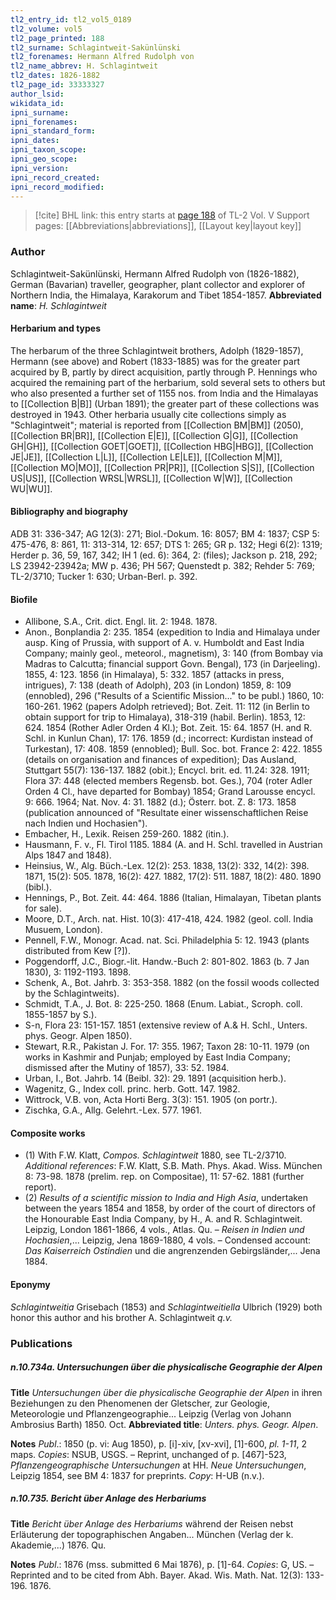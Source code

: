 ```yaml
---
tl2_entry_id: tl2_vol5_0189
tl2_volume: vol5
tl2_page_printed: 188
tl2_surname: Schlagintweit-Sakünlünski
tl2_forenames: Hermann Alfred Rudolph von
tl2_name_abbrev: H. Schlagintweit
tl2_dates: 1826-1882
tl2_page_id: 33333327
author_lsid: 
wikidata_id: 
ipni_surname: 
ipni_forenames: 
ipni_standard_form: 
ipni_dates: 
ipni_taxon_scope: 
ipni_geo_scope: 
ipni_version: 
ipni_record_created: 
ipni_record_modified:
---
```


> [!cite] BHL link: this entry starts at [page 188](https://www.biodiversitylibrary.org/page/33333327) of TL-2 Vol. V
> Support pages: [[Abbreviations|abbreviations]], [[Layout key|layout key]]

### Author

Schlagintweit-Sakünlünski, Hermann Alfred Rudolph von (1826-1882), German (Bavarian) traveller, geographer, plant collector and explorer of Northern India, the Himalaya, Karakorum and Tibet 1854-1857. 
**Abbreviated name**: *H. Schlagintweit*

#### Herbarium and types

The herbarum of the three Schlagintweit brothers, Adolph (1829-1857), Hermann (see above) and Robert (1833-1885) was for the greater part acquired by B, partly by direct acquisition, partly through P. Hennings who acquired the remaining part of the herbarium, sold several sets to others but who also presented a further set of 1155 nos. from India and the Himalayas to [[Collection B|B]] (Urban 1891); the greater part of these collections was destroyed in 1943. Other herbaria usually cite collections simply as "Schlagintweit"; material is reported from [[Collection BM|BM]] (2050), [[Collection BR|BR]], [[Collection E|E]], [[Collection G|G]], [[Collection GH|GH]], [[Collection GOET|GOET]], [[Collection HBG|HBG]], [[Collection JE|JE]], [[Collection L|L]], [[Collection LE|LE]], [[Collection M|M]], [[Collection MO|MO]], [[Collection PR|PR]], [[Collection S|S]], [[Collection US|US]], [[Collection WRSL|WRSL]], [[Collection W|W]], [[Collection WU|WU]].

#### Bibliography and biography

ADB 31: 336-347; AG 12(3): 271; Biol.-Dokum. 16: 8057; BM 4: 1837; CSP 5: 475-476, 8: 861, 11: 313-314, 12: 657; DTS 1: 265; GR p. 132; Hegi 6(2): 1319; Herder p. 36, 59, 167, 342; IH 1 (ed. 6): 364, 2: (files); Jackson p. 218, 292; LS 23942-23942a; MW p. 436; PH 567; Quenstedt p. 382; Rehder 5: 769; TL-2/3710; Tucker 1: 630; Urban-Berl. p. 392.

#### Biofile

- Allibone, S.A., Crit. dict. Engl. lit. 2: 1948. 1878.
- Anon., Bonplandia 2: 235. 1854 (expedition to India and Himalaya under ausp. King of Prussia, with support of A. v. Humboldt and East India Company; mainly geol., meteorol., magnetism), 3: 140 (from Bombay via Madras to Calcutta; financial support Govn. Bengal), 173 (in Darjeeling). 1855, 4: 123. 1856 (in Himalaya), 5: 332. 1857 (attacks in press, intrigues), 7: 138 (death of Adolph), 203 (in London) 1859, 8: 109 (ennobled), 296 ("Results of a Scientific Mission..." to be publ.) 1860, 10: 160-261. 1962 (papers Adolph retrieved); Bot. Zeit. 11: 112 (in Berlin to obtain support for trip to Himalaya), 318-319 (habil. Berlin). 1853, 12: 624. 1854 (Rother Adler Orden 4 Kl.); Bot. Zeit. 15: 64. 1857 (H. and R. Schl. in Kunlun Chan), 17: 176. 1859 (d.; incorrect: Kurdistan instead of Turkestan), 17: 408. 1859 (ennobled); Bull. Soc. bot. France 2: 422. 1855 (details on organisation and finances of expedition); Das Ausland, Stuttgart 55(7): 136-137. 1882 (obit.); Encycl. brit. ed. 11.24: 328. 1911; Flora 37: 448 (elected members Regensb. bot. Ges.), 704 (roter Adler Orden 4 Cl., have departed for Bombay) 1854; Grand Larousse encycl. 9: 666. 1964; Nat. Nov. 4: 31. 1882 (d.); Österr. bot. Z. 8: 173. 1858 (publication announced of "Resultate einer wissenschaftlichen Reise nach Indien und Hochasien").
- Embacher, H., Lexik. Reisen 259-260. 1882 (itin.).
- Hausmann, F. v., Fl. Tirol 1185. 1884 (A. and H. Schl. travelled in Austrian Alps 1847 and 1848).
- Heinsius, W., Alg. Büch.-Lex. 12(2): 253. 1838, 13(2): 332, 14(2): 398. 1871, 15(2): 505. 1878, 16(2): 427. 1882, 17(2): 511. 1887, 18(2): 480. 1890 (bibl.).
- Hennings, P., Bot. Zeit. 44: 464. 1886 (Italian, Himalayan, Tibetan plants for sale).
- Moore, D.T., Arch. nat. Hist. 10(3): 417-418, 424. 1982 (geol. coll. India Musuem, London).
- Pennell, F.W., Monogr. Acad. nat. Sci. Philadelphia 5: 12. 1943 (plants distributed from Kew \[?\]).
- Poggendorff, J.C., Biogr.-lit. Handw.-Buch 2: 801-802. 1863 (b. 7 Jan 1830), 3: 1192-1193. 1898.
- Schenk, A., Bot. Jahrb. 3: 353-358. 1882 (on the fossil woods collected by the Schlagintweits).
- Schmidt, T.A., J. Bot. 8: 225-250. 1868 (Enum. Labiat., Scroph. coll. 1855-1857 by S.).
- S-n, Flora 23: 151-157. 1851 (extensive review of A.& H. Schl., Unters. phys. Geogr. Alpen 1850).
- Stewart, R.R., Pakistan J. For. 17: 355. 1967; Taxon 28: 10-11. 1979 (on works in Kashmir and Punjab; employed by East India Company; dismissed after the Mutiny of 1857), 33: 52. 1984.
- Urban, I., Bot. Jahrb. 14 (Beibl. 32): 29. 1891 (acquisition herb.).
- Wagenitz, G., Index coll. princ. herb. Gott. 147. 1982.
- Wittrock, V.B. von, Acta Horti Berg. 3(3): 151. 1905 (on portr.).
- Zischka, G.A., Allg. Gelehrt.-Lex. 577. 1961.

#### Composite works

- (1) With F.W. Klatt, *Compos. Schlagintweit* 1880, see TL-2/3710. *Additional references*: F.W. Klatt, S.B. Math. Phys. Akad. Wiss. München 8: 73-98. 1878 (prelim. rep. on Compositae), 11: 57-62. 1881 (further report).
- (2) *Results of a scientific mission to India and High Asia*, undertaken between the years 1854 and 1858, by order of the court of directors of the Honourable East India Company, by H., A. and R. Schlagintweit. Leipzig, London 1861-1866, 4 vols., Atlas. Qu. – *Reisen in Indien und Hochasien*,... Leipzig, Jena 1869-1880, 4 vols. – Condensed account: *Das Kaiserreich Ostindien* und die angrenzenden Gebirgsländer,... Jena 1884.

#### Eponymy

*Schlagintweitia* Grisebach (1853) and *Schlagintweitiella* Ulbrich (1929) both honor this author and his brother A. Schlagintweit *q.v.*

### Publications

##### n.10.734a. Untersuchungen über die physicalische Geographie der Alpen

**Title**
*Untersuchungen über die physicalische Geographie der Alpen* in ihren Beziehungen zu den Phenomenen der Gletscher, zur Geologie, Meteorologie und Pflanzengeographie... Leipzig (Verlag von Johann Ambrosius Barth) 1850. Oct.
**Abbreviated title**: *Unters. phys. Geogr. Alpen*.

**Notes**
*Publ*.: 1850 (p. vi: Aug 1850), p. \[i\]-xiv, \[xv-xvi\], \[1\]-600, *pl. 1-11*, 2 maps. *Copies*: NSUB, USGS. – Reprint, unchanged of p. \[467\]-523, *Pflanzengeographische Untersuchungen* at HH.
*Neue Untersuchungen*, Leipzig 1854, see BM 4: 1837 for preprints. *Copy*: H-UB (n.v.).

##### n.10.735. Bericht über Anlage des Herbariums

**Title**
*Bericht über Anlage des Herbariums* während der Reisen nebst Erläuterung der topographischen Angaben... München (Verlag der k. Akademie,...) 1876. Qu.

**Notes**
*Publ*.: 1876 (mss. submitted 6 Mai 1876), p. \[1\]-64. *Copies*: G, US. – Reprinted and to be cited from Abh. Bayer. Akad. Wis. Math. Nat. 12(3): 133-196. 1876.

